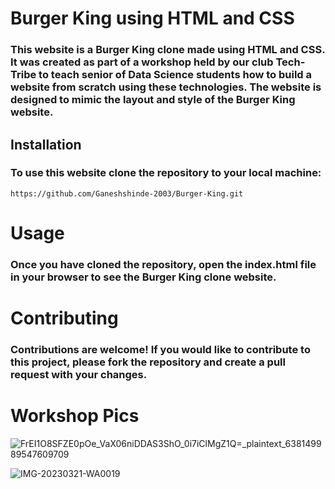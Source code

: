 # Burger King using HTML and CSS
### This website is a Burger King clone made using HTML and CSS. It was created as part of a workshop held by our club Tech-Tribe to teach senior of Data Science  students how to build a website from scratch using these technologies. The website is designed to mimic the layout and style of the Burger King website.

## Installation
### To use this website clone the repository to your local machine:
   ```https://github.com/Ganeshshinde-2003/Burger-King.git```
   
# Usage
### Once you have cloned the repository, open the index.html file in your browser to see the Burger King clone website.

# Contributing
### Contributions are welcome! If you would like to contribute to this project, please fork the repository and create a pull request with your changes.

# Workshop Pics

![FrEI1O8SFZE0pOe_VaX06niDDAS3ShO_0i7iClMgZ1Q=_plaintext_638149989547609709](https://user-images.githubusercontent.com/115361691/226616527-09bda8e0-4164-4053-8df3-94e1c653da67.jpg)

![IMG-20230321-WA0019](https://user-images.githubusercontent.com/115361691/226616634-af5acbe0-e11e-4771-99e7-619095f4ed8b.jpg)


